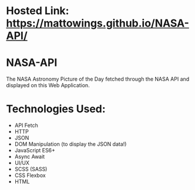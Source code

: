 # Hosted Link: https://mattowings.github.io/NASA-API/

# NASA-API
The NASA Astronomy Picture of the Day fetched through the NASA API and displayed on this Web Application. 

# Technologies Used:
- API Fetch
- HTTP
- JSON
- DOM Manipulation (to display the JSON data!)
- JavaScript ES6+
- Async Await
- UI/UX
- SCSS (SASS)
- CSS Flexbox
- HTML
